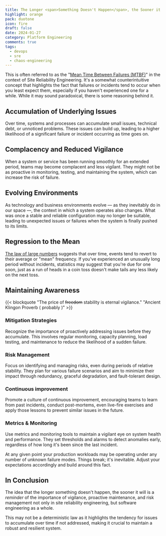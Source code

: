 ```yaml
---
title: The Longer <span>Something Doesn't Happen</span>, the Sooner it Will
highlight: orange
pack: duotone
icon: fire
draft: false
date: 2024-01-27
category: Platform Engineering
comments: true
tags:
  - devops
  - sre
  - chaos-engineering
---
```

This is often referred to as the "[Mean Time Between Failures (MTBF)](https://en.wikipedia.org/wiki/Mean_time_between_failures)" in the context of Site Reliability Engineering. It's a somewhat counterintuitive concept that highlights the fact that failures or incidents tend to occur when you least expect them, especially if you haven't experienced one for a while. While it may sound paradoxical, there is some reasoning behind it.

<!--more-->

## Accumulation of Underlying Issues

Over time, systems and processes can accumulate small issues, technical debt, or unnoticed problems. These issues can build up, leading to a higher likelihood of a significant failure or incident occurring as time goes on.

## Complacency and Reduced Vigilance

When a system or service has been running smoothly for an extended period, teams may become complacent and less vigilant. They might not be as proactive in monitoring, testing, and maintaining the system, which can increase the risk of failure.

## Evolving Environments

As technology and business environments evolve — as they inevitably do in our space —, the context in which a system operates also changes. What was once a stable and reliable configuration may no longer be suitable, leading to unexpected issues or failures when the system is finally pushed to its limits.

## Regression to the Mean

[The law of large numbers](https://en.wikipedia.org/wiki/Law_of_large_numbers) suggests that over time, events tend to revert to their average or "mean" frequency. If you've experienced an unusually long period without incidents, statistics may suggest that you're due for one soon, just as a run of heads in a coin toss doesn't make tails any less likely on the next toss.

## Maintaining Awareness

{{< blockquote "The price of <s>freedom</s> stability is eternal vigilance." "Ancient Klingon Proverb ( probably )" >}}

### Mitigation Strategies

Recognize the importance of proactively addressing issues before they accumulate. This involves regular monitoring, capacity planning, load testing, and maintenance to reduce the likelihood of a sudden failure.

### Risk Management

Focus on identifying and managing risks, even during periods of relative stability. They plan for various failure scenarios and aim to minimize their impact through redundancy, graceful degradation, and fault-tolerant design.

### Continuous improvement

Promote a culture of continuous improvement, encouraging teams to learn from past incidents, conduct post-mortems, even live-fire exercises and apply those lessons to prevent similar issues in the future.

### Metrics & Monitoring

Use metrics and monitoring tools to maintain a vigilant eye on system health and performance. They set thresholds and alarms to detect anomalies early, regardless of how long it's been since the last incident.

At any given point your production workloads may be operating under any number of unknown failure modes. Things break; it's inevitable. Adjust your expectations accordingly and build around this fact.

## In Conclusion

The idea that the longer something doesn't happen, the sooner it will is a *reminder* of the importance of vigilance, proactive maintenance, and risk management not only in site reliability engineering, but software engineering as a whole.

This may not be a deterministic law as it highlights the tendency for issues to accumulate over time if not addressed, making it crucial to maintain a robust and resilient system.